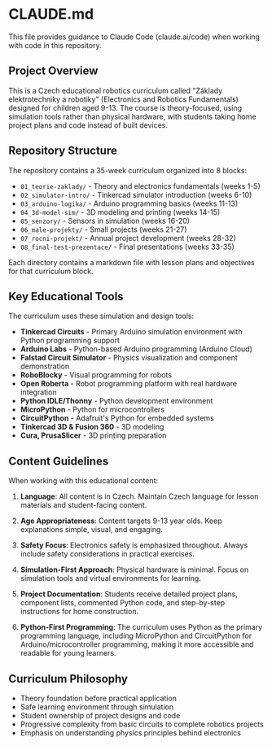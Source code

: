 # CLAUDE.md

This file provides guidance to Claude Code (claude.ai/code) when working with code in this repository.

## Project Overview

This is a Czech educational robotics curriculum called "Základy elektrotechniky a robotiky" (Electronics and Robotics Fundamentals) designed for children aged 9-13. The course is theory-focused, using simulation tools rather than physical hardware, with students taking home project plans and code instead of built devices.

## Repository Structure

The repository contains a 35-week curriculum organized into 8 blocks:

- `01_teorie-zaklady/` - Theory and electronics fundamentals (weeks 1-5)
- `02_simulator-intro/` - Tinkercad simulator introduction (weeks 6-10) 
- `03_arduino-logika/` - Arduino programming basics (weeks 11-13)
- `04_3d-model-sim/` - 3D modeling and printing (weeks 14-15)
- `05_senzory/` - Sensors in simulation (weeks 16-20)
- `06_male-projekty/` - Small projects (weeks 21-27)
- `07_rocni-projekt/` - Annual project development (weeks 28-32)
- `08_final-test-prezentace/` - Final presentations (weeks 33-35)

Each directory contains a markdown file with lesson plans and objectives for that curriculum block.

## Key Educational Tools

The curriculum uses these simulation and design tools:
- **Tinkercad Circuits** - Primary Arduino simulation environment with Python programming support
- **Arduino Labs** - Python-based Arduino programming (Arduino Cloud)
- **Falstad Circuit Simulator** - Physics visualization and component demonstration
- **RoboBlocky** - Visual programming for robots
- **Open Roberta** - Robot programming platform with real hardware integration
- **Python IDLE/Thonny** - Python development environment
- **MicroPython** - Python for microcontrollers
- **CircuitPython** - Adafruit's Python for embedded systems
- **Tinkercad 3D & Fusion 360** - 3D modeling
- **Cura, PrusaSlicer** - 3D printing preparation

## Content Guidelines

When working with this educational content:

1. **Language**: All content is in Czech. Maintain Czech language for lesson materials and student-facing content.

2. **Age Appropriateness**: Content targets 9-13 year olds. Keep explanations simple, visual, and engaging.

3. **Safety Focus**: Electronics safety is emphasized throughout. Always include safety considerations in practical exercises.

4. **Simulation-First Approach**: Physical hardware is minimal. Focus on simulation tools and virtual environments for learning.

5. **Project Documentation**: Students receive detailed project plans, component lists, commented Python code, and step-by-step instructions for home construction.

6. **Python-First Programming**: The curriculum uses Python as the primary programming language, including MicroPython and CircuitPython for Arduino/microcontroller programming, making it more accessible and readable for young learners.

## Curriculum Philosophy

- Theory foundation before practical application
- Safe learning environment through simulation
- Student ownership of project designs and code
- Progressive complexity from basic circuits to complete robotics projects
- Emphasis on understanding physics principles behind electronics
